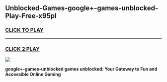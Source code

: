 
## Unblocked-Games-google+-games-unblocked-Play-Free-x95pl
<h3>
<a href="https://premium76.site?title=google+-games-unblocked&ref=09A">CLICK TO PLAY</a></h3>
<hr>

<h3>
<a href="https://premium76.site?title=google+-games-unblocked&ref=09A">CLICK 2 PLAY</a>
  
</h3>

<a href="https://premium76.site?title=google+-games-unblocked&ref=09A"><img src="https://clearcache.store/games.png"></a>


**google+-games-unblocked games unblocked: Your Gateway to Fun and Accessible Online Gaming**
